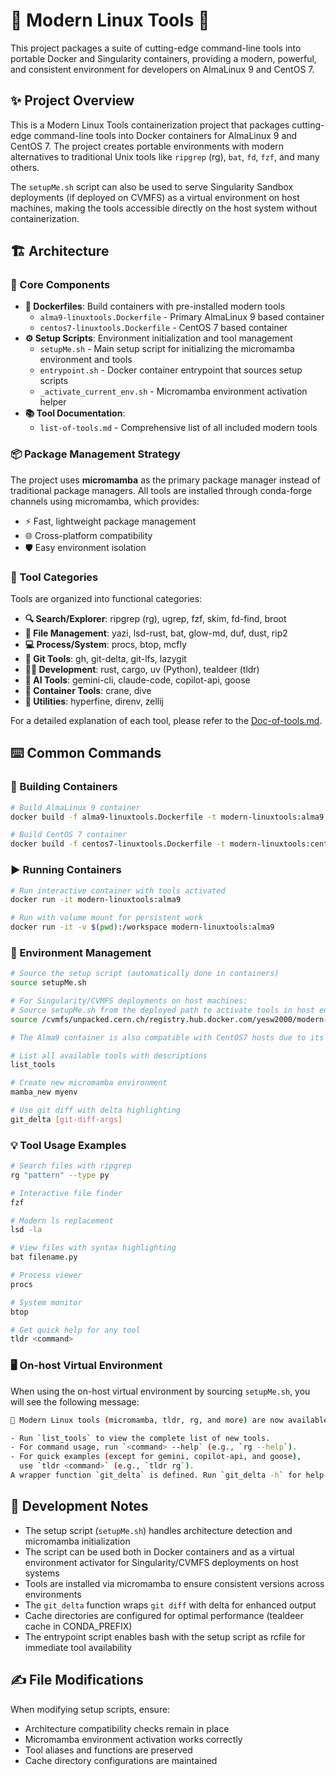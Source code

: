 # 🚀 Modern Linux Tools 🚀

This project packages a suite of cutting-edge command-line tools into portable Docker and Singularity containers, providing a modern, powerful, and consistent environment for developers on AlmaLinux 9 and CentOS 7.

## ✨ Project Overview

This is a Modern Linux Tools containerization project that packages cutting-edge command-line tools into Docker containers for AlmaLinux 9 and CentOS 7. The project creates portable environments with modern alternatives to traditional Unix tools like `ripgrep` (rg), `bat`, `fd`, `fzf`, and many others.

The `setupMe.sh` script can also be used to serve Singularity Sandbox deployments (if deployed on CVMFS) as a virtual environment on host machines, making the tools accessible directly on the host system without containerization.

## 🏗️  Architecture

### 🧩 Core Components

- **🐳 Dockerfiles**: Build containers with pre-installed modern tools
  - `alma9-linuxtools.Dockerfile` - Primary AlmaLinux 9 based container
  - `centos7-linuxtools.Dockerfile` - CentOS 7 based container
- **⚙️  Setup Scripts**: Environment initialization and tool management
  - `setupMe.sh` - Main setup script for initializing the micromamba environment and tools
  - `entrypoint.sh` - Docker container entrypoint that sources setup scripts
  - `_activate_current_env.sh` - Micromamba environment activation helper
- **📚 Tool Documentation**: 
  - `list-of-tools.md` - Comprehensive list of all included modern tools
  

### 📦 Package Management Strategy

The project uses **micromamba** as the primary package manager instead of traditional package managers. All tools are installed through conda-forge channels using micromamba, which provides:
- ⚡ Fast, lightweight package management
- 🌐 Cross-platform compatibility
- 🛡️  Easy environment isolation

### 🧰 Tool Categories

Tools are organized into functional categories:
- **🔍 Search/Explorer**: ripgrep (rg), ugrep, fzf, skim, fd-find, broot
- **📁 File Management**: yazi, lsd-rust, bat, glow-md, duf, dust, rip2
- **💻 Process/System**: procs, btop, mcfly
- **🐙 Git Tools**: gh, git-delta, git-lfs, lazygit
- **🧑‍💻 Development**: rust, cargo, uv (Python), tealdeer (tldr)
- **🤖 AI Tools**: gemini-cli, claude-code, copilot-api, goose
- **🐳 Container Tools**: crane, dive
- **🔧 Utilities**: hyperfine, direnv, zellij

For a detailed explanation of each tool, please refer to the [Doc-of-tools.md](Doc-of-tools.md).

## ⌨️  Common Commands

### 🧱 Building Containers
```bash
# Build AlmaLinux 9 container
docker build -f alma9-linuxtools.Dockerfile -t modern-linuxtools:alma9 .

# Build CentOS 7 container  
docker build -f centos7-linuxtools.Dockerfile -t modern-linuxtools:centos7 .
```

### ▶️ Running Containers
```bash
# Run interactive container with tools activated
docker run -it modern-linuxtools:alma9

# Run with volume mount for persistent work
docker run -it -v $(pwd):/workspace modern-linuxtools:alma9
```

### 🌳 Environment Management
```bash
# Source the setup script (automatically done in containers)
source setupMe.sh

# For Singularity/CVMFS deployments on host machines:
# Source setupMe.sh from the deployed path to activate tools in host environment
source /cvmfs/unpacked.cern.ch/registry.hub.docker.com/yesw2000/modern-linuxtools:alma9_x86-latest/setupMe.sh

# The Alma9 container is also compatible with CentOS7 hosts due to its reliance on glibc version 2.17.

# List all available tools with descriptions
list_tools

# Create new micromamba environment
mamba_new myenv

# Use git diff with delta highlighting
git_delta [git-diff-args]
```

### 💡 Tool Usage Examples
```bash
# Search files with ripgrep
rg "pattern" --type py

# Interactive file finder
fzf

# Modern ls replacement
lsd -la

# View files with syntax highlighting  
bat filename.py

# Process viewer
procs

# System monitor
btop

# Get quick help for any tool
tldr <command>
```

### 🖥️  On-host Virtual Environment

When using the on-host virtual environment by sourcing `setupMe.sh`, you will see the following message:

```bash
🚀 Modern Linux tools (micromamba, tldr, rg, and more) are now available!

- Run `list_tools` to view the complete list of new tools.
- For command usage, run `<command> --help` (e.g., `rg --help`).
- For quick examples (except for gemini, copilot-api, and goose),
  use `tldr <command>` (e.g., `tldr rg`).
A wrapper function `git_delta` is defined. Run `git_delta -h` for help
```

## 📝 Development Notes

- The setup script (`setupMe.sh`) handles architecture detection and micromamba initialization
- The script can be used both in Docker containers and as a virtual environment activator for Singularity/CVMFS deployments on host systems
- Tools are installed via micromamba to ensure consistent versions across environments
- The `git_delta` function wraps `git diff` with delta for enhanced output
- Cache directories are configured for optimal performance (tealdeer cache in CONDA_PREFIX)
- The entrypoint script enables bash with the setup script as rcfile for immediate tool availability

## ✍️  File Modifications

When modifying setup scripts, ensure:
- Architecture compatibility checks remain in place
- Micromamba environment activation works correctly
- Tool aliases and functions are preserved
- Cache directory configurations are maintained
